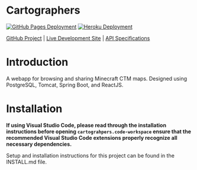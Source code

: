 # Cartographers
[![GitHub Pages Deployment](https://github.com/hydrogen602Trinity/Cartographers/actions/workflows/deploy-gh-pages.yml/badge.svg)](https://github.com/hydrogen602Trinity/Cartographers/actions/workflows/deploy-gh-pages.yml)
[![Heroku Deployment](https://github.com/hydrogen602Trinity/Cartographers/actions/workflows/deploy-heroku.yml/badge.svg)](https://github.com/hydrogen602Trinity/Cartographers/actions/workflows/deploy-heroku.yml)

[GitHub Project](https://github.com/users/hydrogen602Trinity/projects/1/views/1) | [Live Development Site](https://hydrogen602trinity.github.io/Cartographers/) | [API Specifications](https://github.com/hydrogen602Trinity/Cartographers/wiki/CTM-Repository-API)

# Introduction
A webapp for browsing and sharing Minecraft CTM maps. Designed using PostgreSQL, Tomcat, Spring Boot, and ReactJS.

# Installation
**If using Visual Studio Code, please read through the installation instructions before opening `cartograhpers.code-workspace` ensure that the recommended Visual Studio Code extensions properly recognize all necessary dependencies.**

Setup and installation instructions for this project can be found in the INSTALL.md file.
